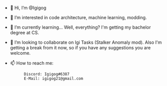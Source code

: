 - 👋 Hi, I’m @Igigog
- 👀 I’m interested in code architecture, machine learning, modding.
- 🌱 I’m currently learning... Well, everything? I'm getting my bachelor degree at CS.
- 💞️ I’m looking to collaborate on Igi Tasks (Stalker Anomaly mod). Also I'm getting a break from it now, so if you have any suggestions you are welcome.
- 📫 How to reach me: 

            Discord: Igigog#6387
            E-Mail: igigog21@gmail.com

<!---
Igigog/Igigog is a ✨ special ✨ repository because its `README.md` (this file) appears on your GitHub profile.
You can click the Preview link to take a look at your changes.
--->
